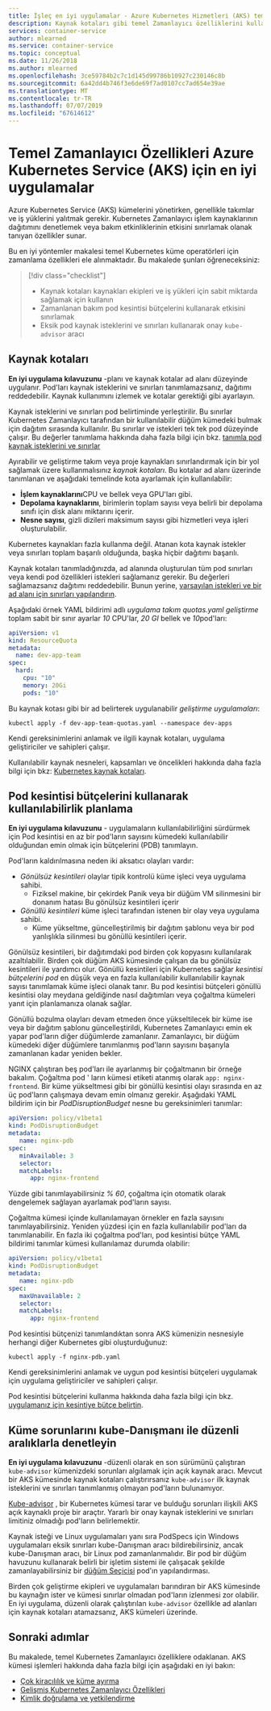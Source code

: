 ```yaml
---
title: İşleç en iyi uygulamalar - Azure Kubernetes Hizmetleri (AKS) temel Zamanlayıcı Özellikleri
description: Kaynak kotaları gibi temel Zamanlayıcı özelliklerini kullanmak için küme işleci en iyi adımları öğrenin ve pod kesintisi bütçelerini Azure Kubernetes Service (AKS)
services: container-service
author: mlearned
ms.service: container-service
ms.topic: conceptual
ms.date: 11/26/2018
ms.author: mlearned
ms.openlocfilehash: 3ce59784b2c7c1d145d99786b10927c230146c8b
ms.sourcegitcommit: 6a42dd4b746f3e6de69f7ad0107cc7ad654e39ae
ms.translationtype: MT
ms.contentlocale: tr-TR
ms.lasthandoff: 07/07/2019
ms.locfileid: "67614612"
---
```

# <a name="best-practices-for-basic-scheduler-features-in-azure-kubernetes-service-aks"></a>Temel Zamanlayıcı Özellikleri Azure Kubernetes Service (AKS) için en iyi uygulamalar

Azure Kubernetes Service (AKS) kümelerini yönetirken, genellikle takımlar ve iş yüklerini yalıtmak gerekir. Kubernetes Zamanlayıcı işlem kaynaklarının dağıtımını denetlemek veya bakım etkinliklerinin etkisini sınırlamak olanak tanıyan özellikler sunar.

Bu en iyi yöntemler makalesi temel Kubernetes küme operatörleri için zamanlama özellikleri ele alınmaktadır. Bu makalede şunları öğreneceksiniz:

> [!div class="checklist"]
> * Kaynak kotaları kaynakları ekipleri ve iş yükleri için sabit miktarda sağlamak için kullanın
> * Zamanlanan bakım pod kesintisi bütçelerini kullanarak etkisini sınırlamak
> * Eksik pod kaynak isteklerini ve sınırları kullanarak onay `kube-advisor` aracı

## <a name="enforce-resource-quotas"></a>Kaynak kotaları

**En iyi uygulama kılavuzunu** -planı ve kaynak kotalar ad alanı düzeyinde uygulanır. Pod'ları kaynak isteklerini ve sınırları tanımlamazsanız, dağıtımı reddedebilir. Kaynak kullanımını izlemek ve kotalar gerektiği gibi ayarlayın.

Kaynak isteklerini ve sınırları pod belirtiminde yerleştirilir. Bu sınırlar Kubernetes Zamanlayıcı tarafından bir kullanılabilir düğüm kümedeki bulmak için dağıtım sırasında kullanılır. Bu sınırlar ve istekleri tek tek pod düzeyinde çalışır. Bu değerler tanımlama hakkında daha fazla bilgi için bkz. [tanımla pod kaynak isteklerini ve sınırlar][resource-limits]

Ayırabilir ve geliştirme takım veya proje kaynakları sınırlandırmak için bir yol sağlamak üzere kullanmalısınız *kaynak kotaları*. Bu kotalar ad alanı üzerinde tanımlanan ve aşağıdaki temelinde kota ayarlamak için kullanılabilir:

* **İşlem kaynaklarını**CPU ve bellek veya GPU'ları gibi.
* **Depolama kaynaklarını**, birimlerin toplam sayısı veya belirli bir depolama sınıfı için disk alanı miktarını içerir.
* **Nesne sayısı**, gizli dizileri maksimum sayısı gibi hizmetleri veya işleri oluşturulabilir.

Kubernetes kaynakları fazla kullanma değil. Atanan kota kaynak istekler veya sınırları toplam başarılı olduğunda, başka hiçbir dağıtımı başarılı.

Kaynak kotaları tanımladığınızda, ad alanında oluşturulan tüm pod sınırları veya kendi pod özellikleri istekleri sağlamanız gerekir. Bu değerleri sağlamazsanız dağıtımı reddedebilir. Bunun yerine, [varsayılan istekleri ve bir ad alanı için sınırları yapılandırın][configure-default-quotas].

Aşağıdaki örnek YAML bildirimi adlı *uygulama takım quotas.yaml geliştirme* toplam sabit bir sınır ayarlar *10* CPU'lar, *20 GI* bellek ve *10*pod'ları:

```yaml
apiVersion: v1
kind: ResourceQuota
metadata:
  name: dev-app-team
spec:
  hard:
    cpu: "10"
    memory: 20Gi
    pods: "10"
```

Bu kaynak kotası gibi bir ad belirterek uygulanabilir *geliştirme uygulamaları*:

```console
kubectl apply -f dev-app-team-quotas.yaml --namespace dev-apps
```

Kendi gereksinimlerini anlamak ve ilgili kaynak kotaları, uygulama geliştiriciler ve sahipleri çalışır.

Kullanılabilir kaynak nesneleri, kapsamları ve öncelikleri hakkında daha fazla bilgi için bkz: [Kubernetes kaynak kotaları][k8s-resource-quotas].

## <a name="plan-for-availability-using-pod-disruption-budgets"></a>Pod kesintisi bütçelerini kullanarak kullanılabilirlik planlama

**En iyi uygulama kılavuzunu** - uygulamaların kullanılabilirliğini sürdürmek için Pod kesintisi en az bir pod'ların sayısını kümedeki kullanılabilir olduğundan emin olmak için bütçelerini (PDB) tanımlayın.

Pod'ların kaldırılmasına neden iki aksatıcı olayları vardır:

* *Gönülsüz kesintileri* olaylar tipik kontrolü küme işleci veya uygulama sahibi.
  * Fiziksel makine, bir çekirdek Panik veya bir düğüm VM silinmesini bir donanım hatası Bu gönülsüz kesintileri içerir
* *Gönüllü kesintileri* küme işleci tarafından istenen bir olay veya uygulama sahibi.
  * Küme yükseltme, güncelleştirilmiş bir dağıtım şablonu veya bir pod yanlışlıkla silinmesi bu gönüllü kesintileri içerir.

Gönülsüz kesintileri, bir dağıtımdaki pod birden çok kopyasını kullanılarak azaltılabilir. Birden çok düğüm AKS kümesinde çalışan da bu gönülsüz kesintileri ile yardımcı olur. Gönüllü kesintileri için Kubernetes sağlar *kesintisi bütçelerini pod* en düşük veya en fazla kullanılabilir kullanılabilir kaynak sayısı tanımlamak küme işleci olanak tanır. Bu pod kesintisi bütçeleri gönüllü kesintisi olay meydana geldiğinde nasıl dağıtımları veya çoğaltma kümeleri yanıt için planlamanıza olanak sağlar.

Gönüllü bozulma olayları devam etmeden önce yükseltilecek bir küme ise veya bir dağıtım şablonu güncelleştirildi, Kubernetes Zamanlayıcı emin ek yapar pod'ların diğer düğümlerde zamanlanır. Zamanlayıcı, bir düğüm kümedeki diğer düğümlere tanımlanmış pod'ların sayısını başarıyla zamanlanan kadar yeniden bekler.

NGINX çalıştıran beş pod'ları ile ayarlanmış bir çoğaltmanın bir örneğe bakalım. Çoğaltma pod ' ların kümesi etiketi atanmış olarak `app: nginx-frontend`. Bir küme yükseltmesi gibi bir gönüllü kesintisi olayı sırasında en az üç pod'ların çalışmaya devam emin olmanız gerekir. Aşağıdaki YAML bildirim için bir *PodDisruptionBudget* nesne bu gereksinimleri tanımlar:

```yaml
apiVersion: policy/v1beta1
kind: PodDisruptionBudget
metadata:
   name: nginx-pdb
spec:
   minAvailable: 3
   selector:
   matchLabels:
      app: nginx-frontend
```

Yüzde gibi tanımlayabilirsiniz *% 60*, çoğaltma için otomatik olarak dengelemek sağlayan ayarlamak pod'ların sayısı.

Çoğaltma kümesi içinde kullanılamayan örnekler en fazla sayısını tanımlayabilirsiniz. Yeniden yüzdesi için en fazla kullanılabilir pod'ları da tanımlanabilir. En fazla iki çoğaltma pod'ları, pod kesintisi bütçe YAML bildirimi tanımlar kümesi kullanılamaz durumda olabilir:

```yaml
apiVersion: policy/v1beta1
kind: PodDisruptionBudget
metadata:
   name: nginx-pdb
spec:
   maxUnavailable: 2
   selector:
   matchLabels:
      app: nginx-frontend
```

Pod kesintisi bütçenizi tanımlandıktan sonra AKS kümenizin nesnesiyle herhangi diğer Kubernetes gibi oluşturduğunuz:

```console
kubectl apply -f nginx-pdb.yaml
```

Kendi gereksinimlerini anlamak ve uygun pod kesintisi bütçeleri uygulamak için uygulama geliştiriciler ve sahipleri çalışır.

Pod kesintisi bütçelerini kullanma hakkında daha fazla bilgi için bkz. [uygulamanız için kesintiye bütçe belirtin][k8s-pdbs].

## <a name="regularly-check-for-cluster-issues-with-kube-advisor"></a>Küme sorunlarını kube-Danışmanı ile düzenli aralıklarla denetleyin

**En iyi uygulama kılavuzunu** -düzenli olarak en son sürümünü çalıştıran `kube-advisor` kümenizdeki sorunları algılamak için açık kaynak aracı. Mevcut bir AKS kümesinde kaynak kotaları çalıştırırsanız `kube-advisor` ilk kaynak isteklerini ve sınırları tanımlanmış olmayan pod'ların bulunamıyor.

[Kube-advisor][kube-advisor] , bir Kubernetes kümesi tarar ve bulduğu sorunları ilişkili AKS açık kaynaklı proje bir araçtır. Yararlı bir onay kaynak isteklerini ve sınırları limitiniz olmadığı pod'ların belirlemektir.

Kaynak isteği ve Linux uygulamaları yanı sıra PodSpecs için Windows uygulamaları eksik sınırları kube-Danışman aracı bildirebilirsiniz, ancak kube-Danışman aracı, bir Linux pod zamanlanmalıdır. Bir pod bir düğüm havuzunu kullanarak belirli bir işletim sistemi ile çalışacak şekilde zamanlayabilirsiniz bir [düğüm Seçicisi][k8s-node-selector] pod'ın yapılandırması.

Birden çok geliştirme ekipleri ve uygulamaları barındıran bir AKS kümesinde bu kaynağın ister ve kümesi sınırlar olmadan pod'ların izlenmesi zor olabilir. En iyi uygulama, düzenli olarak çalıştırılan `kube-advisor` özellikle ad alanları için kaynak kotaları atamazsanız, AKS kümeleri üzerinde.

## <a name="next-steps"></a>Sonraki adımlar

Bu makalede, temel Kubernetes Zamanlayıcı özelliklere odaklanan. AKS kümesi işlemleri hakkında daha fazla bilgi için aşağıdaki en iyi bakın:

* [Çok kiracılılık ve küme ayırma][aks-best-practices-cluster-isolation]
* [Gelişmiş Kubernetes Zamanlayıcı Özellikleri][aks-best-practices-advanced-scheduler]
* [Kimlik doğrulama ve yetkilendirme][aks-best-practices-identity]

<!-- EXTERNAL LINKS -->
[k8s-resource-quotas]: https://kubernetes.io/docs/concepts/policy/resource-quotas/
[configure-default-quotas]: https://kubernetes.io/docs/tasks/administer-cluster/manage-resources/memory-default-namespace/
[kube-advisor]: https://github.com/Azure/kube-advisor
[k8s-pdbs]: https://kubernetes.io/docs/tasks/run-application/configure-pdb/

<!-- INTERNAL LINKS -->
[resource-limits]: developer-best-practices-resource-management.md#define-pod-resource-requests-and-limits
[aks-best-practices-cluster-isolation]: operator-best-practices-cluster-isolation.md
[aks-best-practices-advanced-scheduler]: operator-best-practices-advanced-scheduler.md
[aks-best-practices-identity]: operator-best-practices-identity.md
[k8s-node-selector]: concepts-clusters-workloads.md#node-selectors
